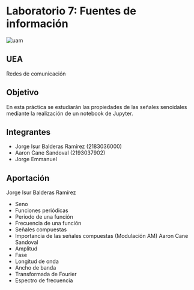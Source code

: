 # Laboratorio 7: Fuentes de información
![uam](https://encrypted-tbn0.gstatic.com/images?q=tbn:ANd9GcQdu3jhIDl6IJyPwLw2Pmbhuo6ILxiXPN0lkw&usqp=CAU)
## UEA
Redes de comunicación

## Objetivo
En esta práctica se estudiarán las propiedades de las señales senoidales mediante la
realización de un notebook de Jupyter.

## Integrantes
- Jorge Isur Balderas Ramírez (2183036000)
- Aaron Cane Sandoval (2193037902)
- Jorge Emmanuel
## Aportación
Jorge Isur Balderas Ramírez
- Seno
- Funciones periódicas
- Periodo de una función
- Frecuencia de una función
- Señales compuestas
- Importancia de las señales compuestas (Modulación AM)
Aaron Cane Sandoval
- Amplitud
- Fase
- Longitud de onda
- Ancho de banda
- Transformada de Fourier
- Espectro de frecuencia
